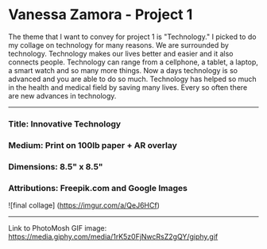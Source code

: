 # Vanessa Zamora - Project 1 
The theme that I want to convey for project 1 is "Technology." I picked to do my collage on technology for many reasons.
We are surrounded by technology. Technology makes our lives better and easier and it also connects people. Technology can range 
from a cellphone, a tablet, a laptop, a smart watch and so many more things. Now a days technology is so advanced and you are
able to do so much. Technology has helped so much in the health and medical field by saving many lives. Every so often there are 
new advances in technology. 
***
### Title: Innovative Technology
### Medium: Print on 100lb paper + AR overlay
### Dimensions: 8.5" x 8.5"
### Attributions: Freepik.com and Google Images
![final collage] (https://imgur.com/a/QeJ6HCf)
***
Link to PhotoMosh GIF image: https://media.giphy.com/media/1rK5z0FjNwcRsZ2gQY/giphy.gif
